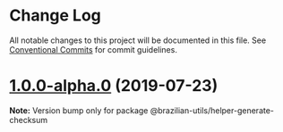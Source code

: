 # Change Log

All notable changes to this project will be documented in this file.
See [Conventional Commits](https://conventionalcommits.org) for commit guidelines.

# [1.0.0-alpha.0](https://github.com/brazilian-utils/brazilian-utils/tree/master/packages/helper-generate-checksum/compare/@brazilian-utils/helper-generate-checksum@0.1.4...@brazilian-utils/helper-generate-checksum@1.0.0-alpha.0) (2019-07-23)

**Note:** Version bump only for package @brazilian-utils/helper-generate-checksum
